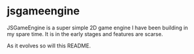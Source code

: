 # jsgameengine

JSGameEngine is a super simple 2D game engine I have been building in my spare time. It is in the early stages and features are scarse.

As it evolves so will this README.
